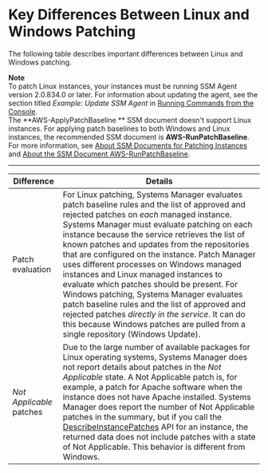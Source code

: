 # Key Differences Between Linux and Windows Patching<a name="sysman-patch-differences"></a>

The following table describes important differences between Linux and Windows patching\.

**Note**  
To patch Linux instances, your instances must be running SSM Agent version 2\.0\.834\.0 or later\. For information about updating the agent, see the section titled *Example: Update SSM Agent* in [Running Commands from the Console](rc-console.md)\.  
The **AWS\-ApplyPatchBaseline ** SSM document doesn't support Linux instances\. For applying patch baselines to both Windows and Linux instances, the recommended SSM document is **AWS\-RunPatchBaseline**\. For more information, see [About SSM Documents for Patching Instances](patch-manager-ssm-documents.md) and [About the SSM Document AWS\-RunPatchBaseline](patch-manager-about-aws-runpatchbaseline.md)\.


****  

| Difference | Details | 
| --- | --- | 
|  Patch evaluation  |  For Linux patching, Systems Manager evaluates patch baseline rules and the list of approved and rejected patches on *each* managed instance\. Systems Manager must evaluate patching on each instance because the service retrieves the list of known patches and updates from the repositories that are configured on the instance\. Patch Manager uses different processes on Windows managed instances and Linux managed instances to evaluate which patches should be present\. For Windows patching, Systems Manager evaluates patch baseline rules and the list of approved and rejected patches *directly in the service*\. It can do this because Windows patches are pulled from a single repository \(Windows Update\)\.  | 
|  *Not Applicable* patches  |  Due to the large number of available packages for Linux operating systems, Systems Manager does not report details about patches in the *Not Applicable* state\. A Not Applicable patch is, for example, a patch for Apache software when the instance does not have Apache installed\. Systems Manager does report the number of Not Applicable patches in the summary, but if you call the [DescribeInstancePatches](https://docs.aws.amazon.com/systems-manager/latest/APIReference/API_DescribeInstancePatches.html) API for an instance, the returned data does not include patches with a state of Not Applicable\. This behavior is different from Windows\.  | 